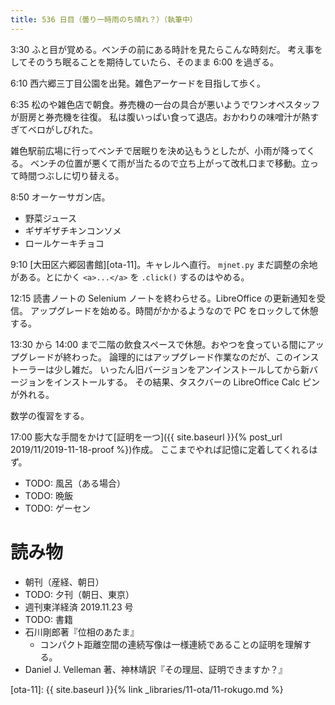 ```yaml
---
title: 536 日目（曇り一時雨のち晴れ？）（執筆中）
---
```


3:30 ふと目が覚める。ベンチの前にある時計を見たらこんな時刻だ。
考え事をしてそのうち眠ることを期待していたら、そのまま 6:00 を過ぎる。

6:10 西六郷三丁目公園を出発。雑色アーケードを目指して歩く。

6:35 松のや雑色店で朝食。券売機の一台の具合が悪いようでワンオペスタッフが厨房と券売機を往復。
私は腹いっぱい食って退店。おかわりの味噌汁が熱すぎてベロがしびれた。

雑色駅前広場に行ってベンチで居眠りを決め込もうとしたが、小雨が降ってくる。
ベンチの位置が悪くて雨が当たるので立ち上がって改札口まで移動。立って時間つぶしに切り替える。

8:50 オーケーサガン店。
* 野菜ジュース
* ギザギザチキンコンソメ
* ロールケーキチョコ

9:10 [大田区六郷図書館][ota-11]。キャレルへ直行。
`mjnet.py` まだ調整の余地がある。とにかく `<a>...</a>` を `.click()` するのはやめる。

12:15 読書ノートの Selenium ノートを終わらせる。LibreOffice の更新通知を受信。
アップグレードを始める。時間がかかるようなので PC をロックして休憩する。

13:30 から 14:00 まで二階の飲食スペースで休憩。おやつを食っている間にアップグレードが終わった。
論理的にはアップグレード作業なのだが、このインストーラーは少し雑だ。
いったん旧バージョンをアンインストールしてから新バージョンをインストールする。
その結果、タスクバーの LibreOffice Calc ピンが外れる。

数学の復習をする。

17:00 膨大な手間をかけて[証明を一つ]({{ site.baseurl }}{% post_url 2019/11/2019-11-18-proof %})作成。
ここまでやれば記憶に定着してくれるはず。

* TODO: 風呂（ある場合）
* TODO: 晩飯
* TODO: ゲーセン

# 読み物

* 朝刊（産経、朝日）
* TODO: 夕刊（朝日、東京）
* 週刊東洋経済 2019.11.23 号
* TODO: 書籍
* 石川剛郎著『位相のあたま』
  * コンパクト距離空間の連続写像は一様連続であることの証明を理解する。
* Daniel J. Velleman 著、神林靖訳『その理屈、証明できますか？』

[ota-11]: {{ site.baseurl }}{% link _libraries/11-ota/11-rokugo.md %}
